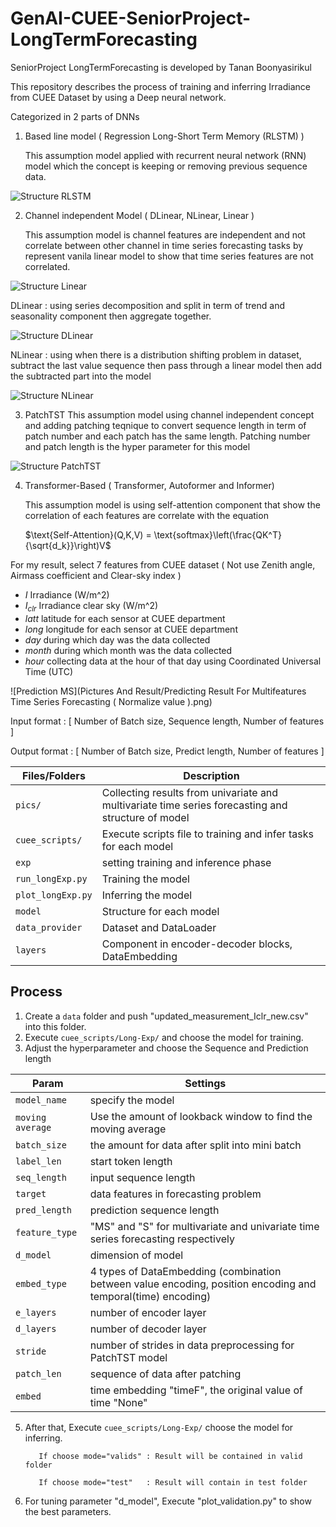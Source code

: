 # GenAI-CUEE-SeniorProject-LongTermForecasting
SeniorProject LongTermForecasting is developed by Tanan Boonyasirikul

This repository describes the process of training and inferring Irradiance from CUEE Dataset by using a Deep neural network.

Categorized in 2 parts of DNNs

1. Based line model ( Regression Long-Short Term Memory (RLSTM) )

   This assumption model applied with recurrent neural network (RNN) model which the concept is keeping or removing previous sequence data.
                
![Structure RLSTM](https://github.com/GenAI-CUEE/GenAI-CUEE-SeniorProject-LongTermForecasting/assets/145090574/c446ff7f-655a-441a-94eb-a0200684ee2e)

2. Channel independent Model ( DLinear, NLinear, Linear )
   
   This assumption model is channel features are independent and not correlate between other channel in time series forecasting tasks by represent vanila linear model to show that time series features are not correlated.
   
![Structure Linear](https://github.com/GenAI-CUEE/GenAI-CUEE-SeniorProject-LongTermForecasting/assets/145090574/1e675eda-3bea-470d-a5c5-17b9543bf6ae)

   DLinear : using series decomposition and split in term of trend and seasonality    component then aggregate together.

![Structure DLinear](https://github.com/GenAI-CUEE/GenAI-CUEE-SeniorProject-LongTermForecasting/assets/145090574/f163324d-5b48-495f-bde9-870ce7c46e11)

   NLinear : using when there is a distribution shifting problem in dataset, subtract the last value sequence then pass through a linear model then add the subtracted part into the model

![Structure NLinear](https://github.com/GenAI-CUEE/GenAI-CUEE-SeniorProject-LongTermForecasting/assets/145090574/a8eab30c-c8ee-4ae3-8384-6dd385d4ddab)

3. PatchTST
   This assumption model using channel independent concept and adding patching teqnique to convert sequence length in term of patch number and each patch has the same length. Patching number and patch length is the hyper parameter for this model

![Structure PatchTST](https://github.com/GenAI-CUEE/GenAI-CUEE-SeniorProject-LongTermForecasting/assets/145090574/9f12ac4e-4437-45c2-91b9-e4cee857910a)

4. Transformer-Based ( Transformer, Autoformer and Informer)

   This assumption model is using self-attention component that show the correlation of each features are correlate with the equation

   $\text{Self-Attention}(Q,K,V) = \text{softmax}\left(\frac{QK^T}{\sqrt{d_k}}\right)V$

For my result, select 7 features from CUEE dataset ( Not use Zenith angle, Airmass coefficient and Clear-sky index )

- $I$ Irradiance (W/m^2)
- $I_{clr}$ Irradiance clear sky (W/m^2)
- $latt$ latitude for each sensor at CUEE department  
- $long$ longitude for each sensor at CUEE department  
- $day$ during which day was the data collected
- $month$ during which month was the data collected
- $hour$ collecting data at the hour of that day using Coordinated Universal Time (UTC)

![Prediction MS](Pictures And Result/Predicting Result For Multifeatures Time Series Forecasting ( Normalize value ).png)

Input format  : [ Number of Batch size, Sequence length, Number of features ]

Output format : [ Number of Batch size, Predict length, Number of features ]

| Files/Folders | Description |
|---------------|-------------|
|`pics/`     | Collecting results from univariate and multivariate time series forecasting and structure of model |
| `cuee_scripts/` | Execute scripts file to training and infer tasks for each model | 
|`exp` |  setting training and inference phase | 
| `run_longExp.py`| Training the model |
| `plot_longExp.py`| Inferring the model |
|`model` |  Structure for each model | 
|`data_provider` |  Dataset and DataLoader | 
|`layers` | Component in encoder-decoder blocks, DataEmbedding | 


## Process

1. Create a `data` folder  and push "updated_measurement_Iclr_new.csv" into this folder.
2. Execute `cuee_scripts/Long-Exp/` and choose the model for training.
3. Adjust the hyperparameter and choose the Sequence and Prediction length
   
| Param         | Settings|
|---------------|---------|
| `model_name` | specify the model | 
|`moving average` | Use the amount of lookback window to find the moving average |
| `batch_size` | the amount for data after split into mini batch | 
| `label_len`     | start token length  | 
| `seq_length`  | input sequence length  |
| `target` | data features in forecasting problem | 
| `pred_length` | prediction sequence length | 
|`feature_type` |  "MS" and "S" for multivariate and univariate time series forecasting respectively|
| `d_model` | dimension of model |
| `embed_type` | 4 types of DataEmbedding (combination between value encoding, position encoding and temporal(time) encoding) |
| `e_layers` | number of encoder layer |
| `d_layers` | number of decoder layer |
| `stride` | number of strides in data preprocessing for PatchTST model  | 
| `patch_len` | sequence of data after patching |
| `embed` | time embedding "timeF", the original value of time "None" |
   
5. After that, Execute `cuee_scripts/Long-Exp/` choose the model for inferring.

          If choose mode="valids" : Result will be contained in valid folder

          If choose mode="test"   : Result will contain in test folder 

7. For tuning parameter "d_model", Execute "plot_validation.py" to show the best parameters.
